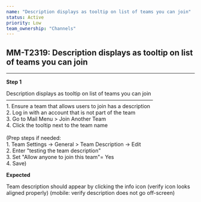 ```yaml
---
name: "Description displays as tooltip on list of teams you can join"
status: Active
priority: Low
team_ownership: "Channels"
---
```


## MM-T2319: Description displays as tooltip on list of teams you can join

---

**Step 1**

Description displays as tooltip on list of teams you can join\
————————————————————————————\
1\. Ensure a team that allows users to join has a description\
2\. Log in with an account that is not part of the team\
3\. Go to Mail Menu > Join Another Team\
4\. Click the tooltip next to the team name\
\
(Prep steps if needed:\
1\. Team Settings -> General > Team Description -> Edit\
2\. Enter "testing the team description"\
3\. Set "Allow anyone to join this team"= Yes\
4\. Save)

**Expected**

Team description should appear by clicking the info icon (verify icon looks aligned properly) (mobile: verify description does not go off-screen)
